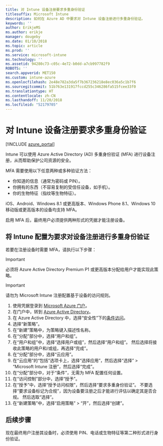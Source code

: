 ```yaml
---
title: 对 Intune 设备注册要求多重身份验证
titlesuffix: Microsoft Intune
description: 如何在 Azure AD 中要求对 Intune 设备注册进行多重身份验证。
keywords: ''
author: ErikjeMS
ms.author: erikje
manager: dougeby
ms.date: 01/10/2018
ms.topic: article
ms.prod: ''
ms.service: microsoft-intune
ms.technology: ''
ms.assetid: 94280c73-c05c-4e72-b0dd-a7cb997782f9
ROBOTS: ''
search.appverid: MET150
ms.custom: intune-azure
ms.openlocfilehash: 2e48e782a3da5f7b367236218e8ec036a5c1b7f6
ms.sourcegitcommit: 51b763e131917fccd255c346286fa515fcee33f0
ms.translationtype: HT
ms.contentlocale: zh-CN
ms.lasthandoff: 11/20/2018
ms.locfileid: "52179705"
---
```

# <a name="require-multi-factor-authentication-for-intune-device-enrollments"></a>对 Intune 设备注册要求多重身份验证

[!INCLUDE [azure_portal](./includes/azure_portal.md)]

Intune 可以使用 Azure Active Directory (AD) 多重身份验证 (MFA) 进行设备注册，从而帮助保护公司资源的安全。

MFA 需要使用以下任意两种或多种验证方法：

- 你知道的信息（通常为密码或 PIN）。
- 你拥有的东西（不容易复制的受信任设备，如手机）。
- 你的生物特征（指纹等生物特征）。

iOS、Android、Windows 8.1 或更高版本、Windows Phone 8.1、Windows 10 移动版或更高版本的设备均支持 MFA。

启用 MFA 后，最终用户必须提供两种形式的凭据才能注册设备。

## <a name="configure-intune-to-require-multi-factor-authentication-at-device-enrollment"></a>将 Intune 配置为要求对设备注册进行多重身份验证

若要在注册设备时需要 MFA，请执行以下步骤：

>[!Important]
>必须将 Azure Active Directory Premium P1 或更高版本分配给用户才能实现此策略。

>[!Important]
>请勿为 Microsoft Intune 注册配置基于设备的访问规则。

1. 使用凭据登录到 [Microsoft Azure 门户](https://portal.azure.com)。
2. 在门户中，转到 [Azure Active Directory](https://portal.azure.com/#blade/Microsoft_AAD_IAM/ActiveDirectoryMenuBlade/Overview)。
3. 在 Azure Active Directory 中，选择“安全性”下的[条件访问](https://portal.azure.com/#blade/Microsoft_AAD_IAM/ConditionalAccessBlade/Policies)。
4. 选择“新策略”。
5. 在“新建”策略中，为策略键入描述性名称。
6. 在“分配”部分中，选择“用户和组”。
7. 在“用户和组”中，选择“选择用户或组”，然后选择“用户和组”。 然后选择将接收此策略的用户和/或组，再选择“完成”。
8. 在“分配”部分中，选择“云应用”。
9. 在“云应用”的“包括”选项卡上，选择“选择应用”，然后选择“选择” > “Microsoft Intune 注册”，然后选择“完成”。
10. 在“分配”部分中，对于“条件”，无需为 MFA 配置任何设置。
11. 在“访问控制”部分中，选择“授予”。
12. 在“授予”中，选择“授予访问权限”，然后选择“要求多重身份验证”。 不要选择“要求设备标记为合规”，因为设备要注册之后才能进行评估以确定其是否合规。 然后选取“选择”。
13. 在“新建策略”中，选择“启用策略” > “开”，然后选择“创建”。



## <a name="next-steps"></a>后续步骤

现在最终用户注册其设备时，必须使用 PIN、电话或生物特征等第二种形式进行身份验证。
